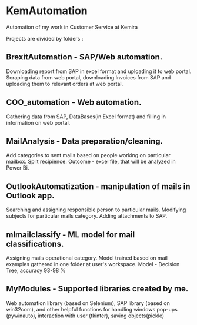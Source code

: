 # KemAutomation
Automation of my work in Customer Service at Kemira

Projects are divided by folders : 

## BrexitAutomation - SAP/Web automation. 
Downloading report from SAP in excel format and uploading it to web portal. Scraping data from web portal, downloading Invoices from SAP and uploading them to relevant orders at web portal. 

## COO_automation - Web automation.
Gathering data from SAP, DataBases(in Excel format) and filling in information on web portal. 

## MailAnalysis - Data preparation/cleaning. 
Add categories to sent mails based on people working on particular mailbox. Split recipience. Outcome - excel file, that will be analyzed in Power Bi. 

## OutlookAutomatization - manipulation of mails in Outlook app.
Searching and assigning responsible person to particular mails. Modifying subjects for particular mails category. Adding attachments to SAP. 

## mlmailclassify - ML model for mail classifications.
Assigning mails operational category. Model trained based on mail examples gathered in one folder at user's workspace. Model - Decision Tree, accuracy 93-98 %

## MyModules - Supported libraries created by me. 
Web automation library (based on Selenium), SAP library (based on win32com), and other helpful functions for handling windows pop-ups (pywinauto), interaction with user (tkinter), saving objects(pickle)
